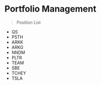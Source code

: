 # Portfolio Management

> Position List

- QS
- PSTH
- ARKK
- ARKG
- NNDM
- PLTR
- TEAM
- SBE
- TCHEY
- TSLA
